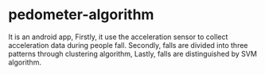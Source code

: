 # pedometer-algorithm
It is an android app, Firstly, it use the acceleration sensor to collect acceleration data during people fall. Secondly, falls are divided into three patterns through clustering algorithm, Lastly, falls are distinguished by SVM algorithm. 
